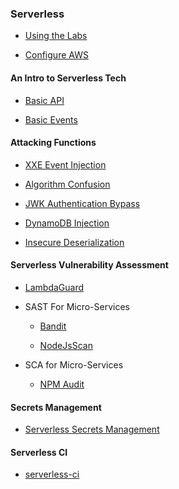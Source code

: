 ### Serverless

  * [Using the Labs](using-the-labs/README.md)

  * [Configure AWS](aws-configure/README.md)

#### An Intro to Serverless Tech

  * [Basic API](Basic-API/basic-api.md)

  * [Basic Events](Basic-Events/basic-events.md)

#### Attacking Functions

  * [XXE Event Injection](XXE/xxe.md)

  * [Algorithm Confusion](Algorithm-Confusion/algo-confusion.md)

  * [JWK Authentication Bypass](JWT-JWK/README.md)

  * [DynamoDB Injection](DynamoDB-Injection/dynamodb-injection.md) 

  * [Insecure Deserialization](Insecure-Deserialization/README.md)

#### Serverless Vulnerability Assessment


  * [LambdaGuard](Lambdaguard/README.md)

  * SAST For Micro-Services

    * [Bandit](Bandit/README.md)

    * [NodeJsScan](NodeJsScan/README.md)

  * SCA for Micro-Services

    * [NPM Audit](Npm-Audit/README.md)

#### Secrets Management

  * [Serverless Secrets Management](Secrets-Management/README.md)

#### Serverless CI

  * [serverless-ci](serverless-ci/README.md)
